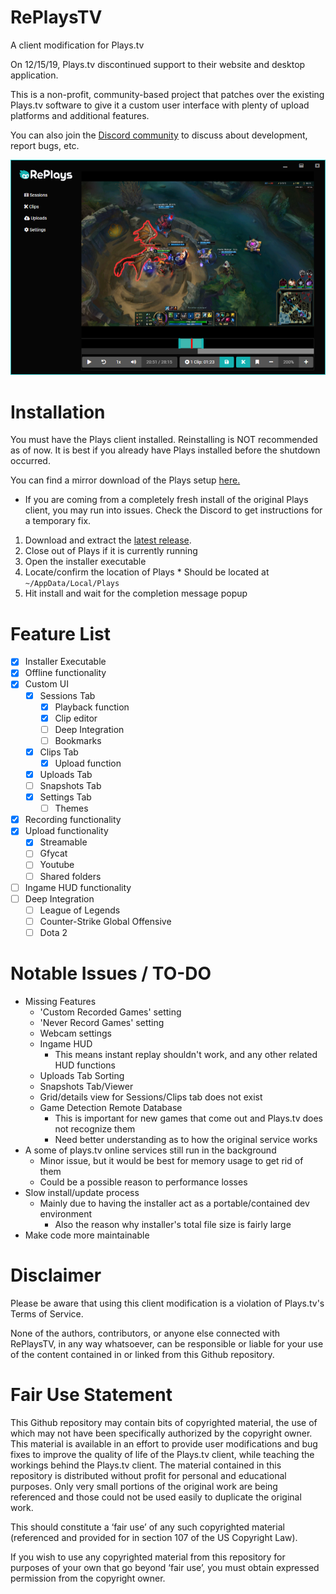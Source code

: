 # RePlaysTV
A client modification for Plays.tv

On 12/15/19, Plays.tv discontinued support to their website and desktop application.

This is a non-profit, community-based project that patches over the existing Plays.tv software to give it a custom user interface with plenty of upload platforms and additional features.

You can also join the [Discord community](https://discordapp.com/invite/Qj2BmZX) to discuss about development, report bugs, etc.

![Preview](/resources/preview.png)

# Installation
You must have the Plays client installed. Reinstalling is NOT recommended as of now. It is best if you already have Plays installed before the shutdown occurred.

You can find a mirror download of the Plays setup [here.](https://drive.google.com/open?id=1YlQ-EU6wW8XvGUznIBrSqTvlzBv-6tkQ)
  * If you are coming from a completely fresh install of the original Plays client, you may run into issues. Check the Discord to get instructions for a temporary fix.

  1. Download and extract the [latest release](https://github.com/lulzsun/RePlaysTV/releases).
  2. Close out of Plays if it is currently running
  3. Open the installer executable 
  4. Locate/confirm the location of Plays
    * Should be located at `~/AppData/Local/Plays`
  5. Hit install and wait for the completion message popup

# Feature List
  * [x] Installer Executable
  * [x] Offline functionality
  * [x] Custom UI
	* [x] Sessions Tab
	  * [x] Playback function
	  * [x] Clip editor
	  * [ ] Deep Integration
	  * [ ] Bookmarks
	* [x] Clips Tab
	  * [x] Upload function
	* [x] Uploads Tab
	* [ ] Snapshots Tab
	* [x] Settings Tab
	  * [ ] Themes
  * [x] Recording functionality
  * [x] Upload functionality
    * [x] Streamable
	* [ ] Gfycat
    * [ ] Youtube
	* [ ] Shared folders
  * [ ] Ingame HUD functionality
  * [ ] Deep Integration
    * [ ] League of Legends
    * [ ] Counter-Strike Global Offensive
    * [ ] Dota 2

# Notable Issues / TO-DO
  * Missing Features
	* 'Custom Recorded Games' setting
	* 'Never Record Games' setting
	* Webcam settings
	* Ingame HUD
	  * This means instant replay shouldn't work, and any other related HUD functions
	* Uploads Tab Sorting
	* Snapshots Tab/Viewer
	* Grid/details view for Sessions/Clips tab does not exist
	* Game Detection Remote Database
	  * This is important for new games that come out and Plays.tv does not recognize them
	  * Need better understanding as to how the original service works
  * A some of plays.tv online services still run in the background
    * Minor issue, but it would be best for memory usage to get rid of them
	* Could be a possible reason to performance losses
  * Slow install/update process
	* Mainly due to having the installer act as a portable/contained dev environment
	  * Also the reason why installer's total file size is fairly large
  * Make code more maintainable

# Disclaimer
Please be aware that using this client modification is a violation of Plays.tv's Terms of Service. 

None of the authors, contributors, or anyone else connected with RePlaysTV, in any way whatsoever, can be responsible or liable for your use of the content contained in or linked from this Github repository.

# Fair Use Statement
This Github repository may contain bits of copyrighted material, the use of which may not have been specifically authorized by the copyright owner. This material is available in an effort to provide user modifications and bug fixes to improve the quality of life of the Plays.tv client, while teaching the workings behind the Plays.tv client. The material contained in this repository is distributed without profit for personal and educational purposes. Only very small portions of the original work are being referenced and those could not be used easily to duplicate the original work.

This should constitute a ‘fair use’ of any such copyrighted material (referenced and provided for in section 107 of the US Copyright Law).

If you wish to use any copyrighted material from this repository for purposes of your own that go beyond ‘fair use’, you must obtain expressed permission from the copyright owner.
